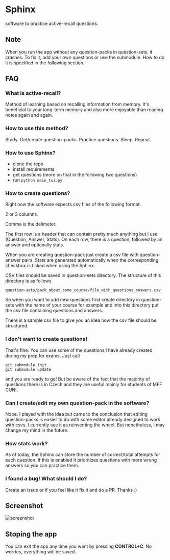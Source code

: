# Sphinx
software to practice active-recall questions.

## Note
When you run the app without any question-packs in question-sets, it crashes.
To fix it, add your own questions or use the submodule.
How to do it is specified in the following section.

## FAQ
### What is active-recall?
Method of learning based on recalling information from memory.
It's beneficial to your long-term memory and also more enjoyable than reading notes again and
again.

### How to use this method?
Study. Get/create question-packs. Practice questions. Sleep. Repeat.

### How to use Sphinx?
- clone the repo
- install requirements
- get questions (more on that in the following two questions)
- run 
``` python main_tui.py ```

### How to create questions?
Right now the software expects csv files of the following format.

2 or 3 columns.

Comma is the delimeter.

The first row is a header that can contain pretty much anything 
but I use (Question, Answer, Stats).
On each row, there is a question, followed by an answer and optionally stats.

When you are creating question-pack just create a csv file with question-answer pairs.
Stats are generated automatically when the corresponding checkbox is ticked 
when using the Sphinx.

CSV files should be saved in question-sets directory. 
The structure of this directory is as follows 
```
question-sets/pack_about_some_course/file_with_questions_answers.csv
```
So when you want to add new questions first create directory in question-sets
with the name of your course for example and into this directory put the csv file
containing questions and answers.

There is a sample csv file to give you an idea how the csv file should be structured.

### I don't want to create questions!
That's fine.
You can use some of the questions I have already created during my prep for exams.
Just call
```
git submodule init
git submodule update
```
and you are ready to go!
But be aware of the fact that the majority of questions there is in Czech 
and they are useful mainly for students of MFF CUNI.

### Can I create/edit my own question-pack in the software?
Nope. I played with the idea but came to the conclusion that editing question-packs is 
easier to do with some editor already designed to work with csvs. 
I currently see it as reinventing the wheel.
But nonetheless, I may change my mind in the future.

### How stats work?
As of today, the Sphinx can store the number of correct/total attempts for each question.
If this is enabled it prioritizes questions with more wrong answers so you can practice them.

### I found a bug! What should I do?
Create an issue or if you feel like it fix it and do a PR. Thanks :)

## Screenshot
![screenshot](screenshot.png)

## Stoping the app
You can exit the app any time you want by pressing **CONTROL+C**. 
No worries, everything will be saved.
